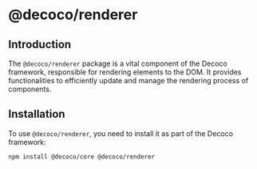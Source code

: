 # @decoco/renderer

## Introduction

The `@decoco/renderer` package is a vital component of the Decoco framework, responsible for rendering elements to the DOM. It provides functionalities to efficiently update and manage the rendering process of components.

## Installation

To use `@decoco/renderer`, you need to install it as part of the Decoco framework:

```bash
npm install @decoco/core @decoco/renderer
```
